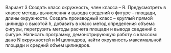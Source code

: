 Вариант 3
Создать класс окружность, член класса – R. Предусмотреть в классе методы вычисления и
вывода сведений о фигуре – площади, длины окружности. Создать производный класс – круглый
прямой цилиндр с высотой h, добавить в класс метод определения объема фигуры, перегрузить методы
расчета площади и вывода сведений о фигуре. Написать программу, демонстрирующую работу с
классом: дано N окружностей и M цилиндров, найти окружность максимальной площади и средний объем
цилиндров.
